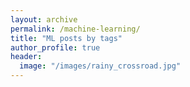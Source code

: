 ```yaml
---
layout: archive
permalink: /machine-learning/
title: "ML posts by tags"
author_profile: true
header:
  image: "/images/rainy_crossroad.jpg"
---
```

